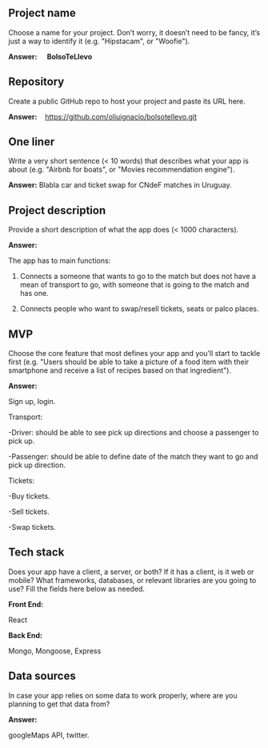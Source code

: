 ## Project name

Choose a name for your project. Don’t worry, it doesn’t need to be fancy, it’s just a way to identify it (e.g. "Hipstacam", or "Woofie").

**Answer:**     **BolsoTeLlevo**

## Repository

Create a public GitHub repo to host your project and paste its URL here.

**Answer:**    https://github.com/oliuignacio/bolsotellevo.git

## One liner

Write a very short sentence (< 10 words) that describes what your app is about (e.g. "Airbnb for boats", or "Movies recommendation engine").

**Answer:** Blabla car and ticket swap for CNdeF matches in Uruguay.

## Project description

Provide a short description of what the app does (< 1000 characters).

**Answer:** 

The app has to main functions:

1. Connects a someone that wants to go to the match but does not have a mean of transport to go, with someone that is going to the match and has one.

2. Connects people who want to swap/resell tickets, seats or palco places.



## MVP

Choose the core feature that most defines your app and you’ll start to tackle first (e.g. "Users should be able to take a picture of a food item with their smartphone and receive a list of recipes based on that ingredient").

**Answer:** 

Sign up, login.

Transport:

-Driver: should be able to see pick up directions and choose a passenger to pick up.

-Passenger: should be able to define date of the match they want to go and pick up direction.

Tickets:

-Buy tickets.

-Sell tickets.

-Swap tickets.



## Tech stack

Does your app have a client, a server, or both? If it has a client, is it web or mobile? What frameworks, databases, or relevant libraries are you going to use? Fill the fields here below as needed.

**Front End:** 

React

**Back End:**

Mongo, Mongoose, Express

## Data sources

In case your app relies on some data to work properly, where are you planning to get that data from?

**Answer:**

googleMaps API, twitter.
